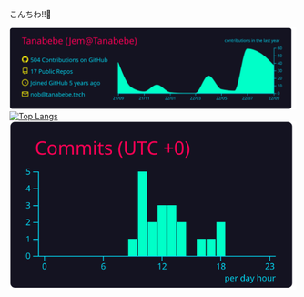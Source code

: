 こんちわ!!:cop:

<!--
**Tanabebe/Tanabebe** is a ✨ _special_ ✨ repository because its `README.md` (this file) appears on your GitHub profile.

Here are some ideas to get you started:

- 🔭 I’m currently working on ...
- 🌱 I’m currently learning ...
- 👯 I’m looking to collaborate on ...
- 🤔 I’m looking for help with ...
- 💬 Ask me about ...
- 📫 How to reach me: ...
- 😄 Pronouns: ...
- ⚡ Fun fact: ...
-->

![](https://raw.githubusercontent.com/Tanabebe/Tanabebe/main/profile-summary-card-output/2077/0-profile-details.svg)
[![Top Langs](https://github-readme-stats.vercel.app/api/top-langs/?username=tanabebe&layout=compact&theme=tokyonight)](https://github.com/anuraghazra/github-readme-stats)
![](https://raw.githubusercontent.com/Tanabebe/Tanabebe/main/profile-summary-card-output/2077/4-productive-time.svg)
